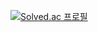 [![Solved.ac 프로필](http://mazassumnida.wtf/api/v2/generate_badge?boj=StrawjI)](https://solved.ac/strawji)
